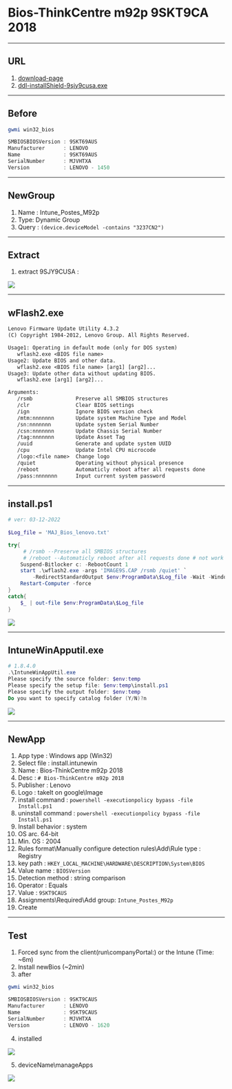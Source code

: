# Bios-ThinkCentre m92p 9SKT9CA 2018

---

## URL
1. [download-page](https://support.lenovo.com/ca/en/downloads/ds029265-flash-bios-update-thinkcentre-edge-92-thinkcentre-m82-m92-and-m92p-thinkstation-e31)
2. [ddl-installShield-9sjy9cusa.exe](https://download.lenovo.com/pccbbs/thinkcentre_bios/9sjy9cusa.exe)

---

## Before
````ps1
gwmi win32_bios

SMBIOSBIOSVersion : 9SKT69AUS
Manufacturer      : LENOVO
Name              : 9SKT69AUS
SerialNumber      : MJVHTXA
Version           : LENOVO - 1450
````

---

## NewGroup
1. Name : Intune_Postes_M92p
2. Type: Dynamic Group
3. Query : `(device.deviceModel -contains "3237CN2")`

---

## Extract
1. extract 9SJY9CUSA :

[<img src="https://i.imgur.com/fq9U19K.png">](https://i.imgur.com/fq9U19K.png)

---

## wFlash2.exe
````txt
Lenovo Firmware Update Utility 4.3.2
(C) Copyright 1984-2012, Lenovo Group. All Rights Reserved.

Usage1: Operating in default mode (only for DOS system)
   wflash2.exe <BIOS file name>
Usage2: Update BIOS and other data.
   wflash2.exe <BIOS file name> [arg1] [arg2]...
Usage3: Update other data without updating BIOS.
   wflash2.exe [arg1] [arg2]...

Arguments:
   /rsmb              Preserve all SMBIOS structures
   /clr               Clear BIOS settings
   /ign               Ignore BIOS version check
   /mtm:nnnnnnn       Update system Machine Type and Model
   /sn:nnnnnnn        Update system Serial Number
   /csn:nnnnnnn       Update Chassis Serial Number
   /tag:nnnnnnn       Update Asset Tag
   /uuid              Generate and update system UUID
   /cpu               Update Intel CPU microcode
   /logo:<file name>  Change logo
   /quiet             Operating without physical presence
   /reboot            Automaticly reboot after all requests done
   /pass:nnnnnnn      Input current system password
````

---

## install.ps1
````ps1
# ver: 03-12-2022
 
$Log_file = 'MAJ_Bios_lenovo.txt'

try{
     # /rsmb --Preserve all SMBIOS structures
     # /reboot --Automaticly reboot after all requests done # not work popUp as the same m93p
    Suspend-Bitlocker c: -RebootCount 1
    start .\wflash2.exe -args 'IMAGE9S.CAP /rsmb /quiet' `
        -RedirectStandardOutput $env:ProgramData\$Log_file -Wait -WindowStyle Hidden
    Restart-Computer -force
}
catch{
    $_ | out-file $env:ProgramData\$Log_file
}
`````

[<img src="https://i.imgur.com/pmbQ077.png">](https://i.imgur.com/pmbQ077.png)

---

## IntuneWinApputil.exe
````ps1
# 1.8.4.0
.\IntuneWinAppUtil.exe
Please specify the source folder: $env:temp
Please specify the setup file: $env:temp\install.ps1
Please specify the output folder: $env:temp
Do you want to specify catalog folder (Y/N)?n
````

[<img src="https://i.imgur.com/1vZEPbN.png">](https://i.imgur.com/1vZEPbN.png)

---

## NewApp
1. App type : Windows app (Win32)
2. Select file : install.intunewin
3. Name : Bios-ThinkCentre m92p 2018
4. Desc : `# Bios-ThinkCentre m92p 2018`
5. Publisher : Lenovo
6. Logo : takeIt on google\Image
7. install command : `powershell -executionpolicy bypass -file Install.ps1`
8. uninstall command : `powershell -executionpolicy bypass -file Install.ps1`
9. Install behavior : system
10. OS arc. 64-bit
11. Min. OS : 2004
12. Rules format\Manually configure detection rules\Add\Rule type : Registry
13. key path : `HKEY_LOCAL_MACHINE\HARDWARE\DESCRIPTION\System\BIOS`
14. Value name : `BIOSVersion`
15. Detection method : string comparison
16. Operator : Equals
17. Value : `9SKT9CAUS`
18. Assignments\Required\Add group: `Intune_Postes_M92p`
19. Create

---

## Test
1. Forced sync from the client(run\companyPortal:) or the Intune (Time: ~6m)
2. Install newBios (~2min)
3. after
````ps1
gwmi win32_bios

SMBIOSBIOSVersion : 9SKT9CAUS
Manufacturer      : LENOVO
Name              : 9SKT9CAUS
SerialNumber      : MJVHTXA
Version           : LENOVO - 1620
````
4. installed

[<img src="https://i.imgur.com/uXfhquo.png">](https://i.imgur.com/uXfhquo.png)

5. deviceName\manageApps

[<img src="https://i.imgur.com/HBqy8ah.png">](https://i.imgur.com/HBqy8ah.png)
